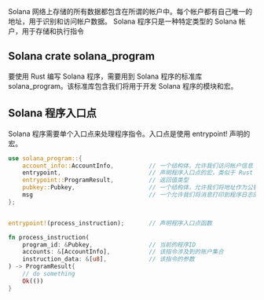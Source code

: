 Solana 网络上存储的所有数据都包含在所谓的帐户中。每个帐户都有自己唯一的地址，用于识别和访问帐户数据。
Solana 程序只是一种特定类型的 Solana 帐户，用于存储和执行指令

## Solana crate solana_program
要使用 Rust 编写 Solana 程序，需要用到 Solana 程序的标准库 solana_program。该标准库包含我们将用于开发 Solana 程序的模块和宏。

## Solana 程序入口点
Solana 程序需要单个入口点来处理程序指令。入口点是使用 entrypoint! 声明的宏。

```rust
use solana_program::{
    account_info::AccountInfo,          // 一个结构体，允许我们访问帐户信息
    entrypoint,                         // 声明程序入口点的宏，类似于 Rust 中的 main 函数
    entrypoint::ProgramResult,          // 返回值类型
    pubkey::Pubkey,                     // 一个结构体，允许我们将地址作为公钥访问
    msg                                 // 一个允许我们将消息打印到程序日志的宏，类似于 Rust 中的 println宏。
};


entrypoint!(process_instruction);       // 声明程序入口点函数

fn process_instruction(
    program_id: &Pubkey,                // 当前的程序ID
    accounts: &[AccountInfo],           // 该指令涉及到的账户集合
    instruction_data: &[u8],            // 该指令的参数
) -> ProgramResult{
    // do something
	Ok(())
}
```



